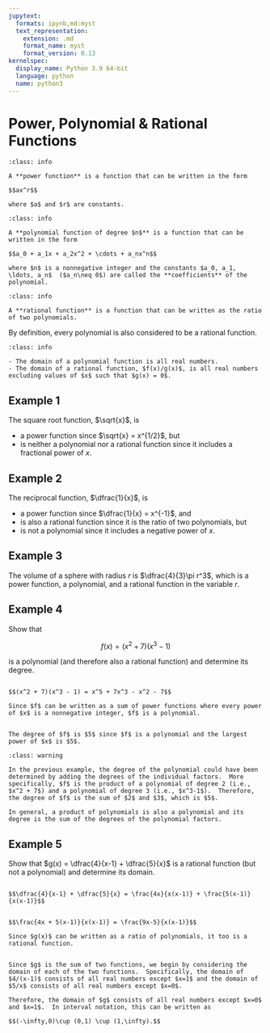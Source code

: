 ```yaml
---
jupytext:
  formats: ipynb,md:myst
  text_representation:
    extension: .md
    format_name: myst
    format_version: 0.13
kernelspec:
  display_name: Python 3.9 64-bit
  language: python
  name: python3
---
```

# Power, Polynomial & Rational Functions

```{admonition} Definition
:class: info

A **power function** is a function that can be written in the form

$$ax^r$$

where $a$ and $r$ are constants.
```


```{admonition} Definition
:class: info

A **polynomial function of degree $n$** is a function that can be written in the form

$$a_0 + a_1x + a_2x^2 + \cdots + a_nx^n$$

where $n$ is a nonnegative integer and the constants $a_0, a_1, \ldots, a_n$  ($a_n\neq 0$) are called the **coefficients** of the polynomial.
```


```{admonition} Definition
:class: info

A **rational function** is a function that can be written as the ratio of two polynomials.
```

By definition, every polynomial is also considered to be a rational function.


```{admonition} Domain Considerations
:class: info

- The domain of a polynomial function is all real numbers.
- The domain of a rational function, $f(x)/g(x)$, is all real numbers excluding values of $x$ such that $g(x) = 0$.
```


## Example 1

The square root function, $\sqrt{x}$, is

- a power function since $\sqrt{x} = x^{1/2}$, but
- is neither a polynomial nor a rational function since it includes a fractional power of $x$.


## Example 2

The reciprocal function, $\dfrac{1}{x}$, is 

- a power function since $\dfrac{1}{x} = x^{-1}$, and 
- is also a rational function since it is the ratio of two polynomials, but 
- is not a polynomial since it includes a negative power of $x$.


## Example 3

The volume of a sphere with radius $r$ is $\dfrac{4}{3}\pi r^3$, which is a power function, a polynomial, and a rational function in the variable $r$.


## Example 4

Show that 

$$f(x) = (x^2 + 7)(x^3 - 1)$$ 

is a polynomial (and therefore also a rational function) and determine its degree.


```{dropdown} **Step 1:** &nbsp; Expand the product using the FOIL technique.
 
$$(x^2 + 7)(x^3 - 1) = x^5 + 7x^3 - x^2 - 7$$

Since $f$ can be written as a sum of power functions where every power of $x$ is a nonnegative integer, $f$ is a polynomial.
```

```{dropdown} **Step 2:** &nbsp; Determine the degree of &nbsp; $f$.

The degree of $f$ is $5$ since $f$ is a polynomial and the largest power of $x$ is $5$.
```




```{admonition} Observation
:class: warning

In the previous example, the degree of the polynomial could have been determined by adding the degrees of the individual factors.  More specifically, $f$ is the product of a polynomial of degree 2 (i.e., $x^2 + 7$) and a polynomial of degree 3 (i.e., $x^3-1$).  Therefore, the degree of $f$ is the sum of $2$ and $3$, which is $5$.

In general, a product of polynomials is also a polynomial and its degree is the sum of the degrees of the polynomial factors.  
```



## Example 5

Show that $g(x) = \dfrac{4}{x-1} + \dfrac{5}{x}$ is a rational function (but not a polynomial) and determine its domain.

```{dropdown} **Step 1:** &nbsp; Get a common denominator.

$$\dfrac{4}{x-1} + \dfrac{5}{x} = \frac{4x}{x(x-1)} + \frac{5(x-1)}{x(x-1)}$$
```


```{dropdown} **Step 2:** &nbsp; Add numerators and simplify.

$$\frac{4x + 5(x-1)}{x(x-1)} = \frac{9x-5}{x(x-1)}$$

Since $g(x)$ can be written as a ratio of polynomials, it too is a rational function.
```


```{dropdown} **Step 3:** &nbsp; Determine the domain of &nbsp; $g$.

Since $g$ is the sum of two functions, we begin by considering the domain of each of the two functions.  Specifically, the domain of $4/(x-1)$ consists of all real numbers except $x=1$ and the domain of $5/x$ consists of all real numbers except $x=0$.

Therefore, the domain of $g$ consists of all real numbers except $x=0$ and $x=1$.  In interval notation, this can be written as

$$(-\infty,0)\cup (0,1) \cup (1,\infty).$$
```
